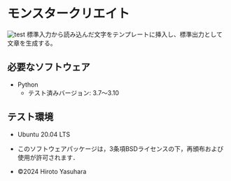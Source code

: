 # モンスタークリエイト
![test](https://github.com/kurese-ru/robosys-repo01/actions/workflows/test.yml/badge.svg)
標準入力から読み込んだ文字をテンプレートに挿入し、標準出力として文章を生成する。
## 必要なソフトウェア
- Python
  - テスト済みバージョン: 3.7〜3.10
## テスト環境
- Ubuntu 20.04 LTS

- このソフトウェアパッケージは，3条項BSDライセンスの下，再頒布および使用が許可されます．
- ©2024 Hiroto Yasuhara
